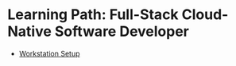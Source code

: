 # Learning Path: Full-Stack Cloud-Native Software Developer

- [Workstation Setup](docs/workstation-setup.md)